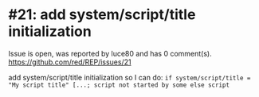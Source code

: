 
#21: add system/script/title initialization
================================================================================
Issue is open, was reported by luce80 and has 0 comment(s).
<https://github.com/red/REP/issues/21>

add system/script/title initialization so I can do: `if system/script/title = "My script title" [...; script not started by some else script`


